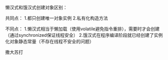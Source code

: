懒汉式和饿汉式创建对象区别：

共同点：
    1.都只创建唯一对象实例
    2.私有化构造方法

不同点：
    1.懒汉式相当于懒加载（使用volatile避免指令重排），需要时才会创建（通过synchronized保证线程安全）
    2.饿汉式在程序编译阶段就已经创建了实例化对象静态常量（不存在线程不安全的问题）


撒大苏打

